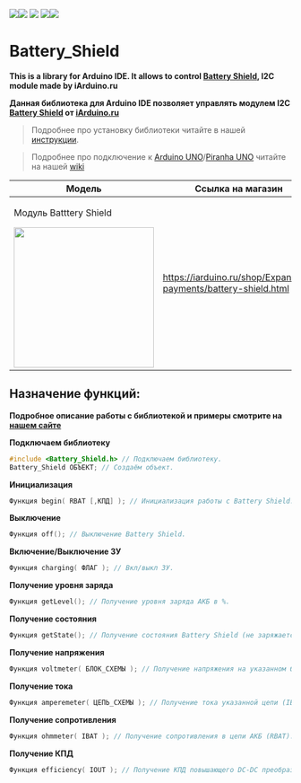 [![](https://iarduino.ru/img/logo.svg)](https://iarduino.ru)[![](https://wiki.iarduino.ru/img/git-shop.svg?3)](https://iarduino.ru) [![](https://wiki.iarduino.ru/img/git-wiki.svg?2)](https://wiki.iarduino.ru) [![](https://wiki.iarduino.ru/img/git-lesson.svg?2)](https://lesson.iarduino.ru)[![](https://wiki.iarduino.ru/img/git-forum.svg?2)](http://forum.trema.ru)

# Battery\_Shield

**This is a library for Arduino IDE. It allows to control [Battery Shield](https://iarduino.ru/shop/Expansion-payments/battery-shield.html), I2C module made by iArduino.ru**

**Данная библиотека для Arduino IDE позволяет управлять модулем I2C [Battery Shield](https://iarduino.ru/shop/Expansion-payments/battery-shield.html) от [iArduino.ru](https://iarduino.ru)**

> Подробнее про установку библиотеки читайте в нашей [инструкции](https://wiki.iarduino.ru/page/Installing_libraries/).

> Подробнее про подключение к [Arduino UNO](https://iarduino.ru/shop/boards/arduino-uno-r3.html)/[Piranha UNO](https://iarduino.ru/shop/boards/piranha-uno-r3.html) читайте на нашей [wiki](https://wiki.iarduino.ru/page/Battery_Shield/)


| Модель | Ссылка на магазин |
|---|---|
| <p>Модуль Batttery Shield</p> <img src="https://wiki.iarduino.ru/img/resources/953/953.svg" width="250px"></img>| https://iarduino.ru/shop/Expansion-payments/battery-shield.html |


## Назначение функций:

**Подробное описание работы с библиотекой и примеры смотрите на [нашем сайте](https://wiki.iarduino.ru/page/Battery_Shield/)**

**Подключаем библиотеку**

```C++
#include <Battery_Shield.h> // Подключаем библиотеку.
Battery_Shield ОБЪЕКТ; // Создаём объект.
```

**Инициализация** 

```C++
Функция begin( RBAT [,КПД] ); // Инициализация работы с Battery Shield.
```

**Выключение** 

```C++
Функция off(); // Выключение Battery Shield.
```

**Включение/Выключение ЗУ**

```C++
Функция charging( ФЛАГ ); // Вкл/выкл ЗУ.
```

**Получение уровня заряда** 

```C++
Функция getLevel(); // Получение уровня заряда АКБ в %.
```

**Получение состояния** 

```C++
Функция getState(); // Получение состояния Battery Shield (не заряжается, TK, CC, CV, Time Over).
```

**Получение напряжения** 

```C++
Функция voltmeter( БЛОК_СХЕМЫ ); // Получение напряжения на указанном блоке схемы (VBAT, VOUT).
```

**Получение тока** 

```C++
Функция amperemeter( ЦЕПЬ_СХЕМЫ ); // Получение тока указанной цепи (IBAT, IOUT).
```

**Получение сопротивления** 

```C++
Функция ohmmeter( IBAT ); // Получение сопротивления в цепи АКБ (RBAT).
```

**Получение КПД** 

```C++
Функция efficiency( IOUT ); // Получение КПД повышающего DC-DC преобразователя.
```

